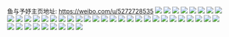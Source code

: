 鱼与予妤主页地址: https://weibo.com/u/5272728535 
![](https://wx4.sinaimg.cn/mw2000/005KPPyDly1h9e4l0pamjj31ds0n0ac8.jpg) 
![](https://wx4.sinaimg.cn/mw2000/005KPPyDly1h9e4l1cvmmj31ds0n0q4x.jpg) 
![](https://wx4.sinaimg.cn/mw2000/005KPPyDly1h9csa8143dj30u01400xz.jpg) 
![](https://wx4.sinaimg.cn/mw2000/005KPPyDly1h8xvfjj796j30vt0u07al.jpg) 
![](https://wx4.sinaimg.cn/mw2000/005KPPyDly1h8xvfiqp64j30u10u0wl2.jpg) 
![](https://wx4.sinaimg.cn/mw2000/005KPPyDly1h8xvfk6ifuj30u00u0q7z.jpg) 
![](https://wx4.sinaimg.cn/mw2000/005KPPyDly1h8ndrv7ds3j30u00u0wnf.jpg) 
![](https://wx4.sinaimg.cn/mw2000/005KPPyDly1h8ndtgxbmxj30u00u0wjt.jpg) 
![](https://wx4.sinaimg.cn/mw2000/005KPPyDly1h8ndr4ws0qj30u00u07b3.jpg) 
![](https://wx4.sinaimg.cn/mw2000/005KPPyDly1h8ndr5dh1sj30u0140jx0.jpg) 
![](https://wx4.sinaimg.cn/mw2000/005KPPyDly1h8ndva7vyuj30u014010i.jpg) 
![](https://wx4.sinaimg.cn/mw2000/005KPPyDly1h8ndvb4g1rj30u00u0ags.jpg) 
![](https://wx4.sinaimg.cn/mw2000/005KPPyDly1h8jvs52rirj31400u0q9i.jpg) 
![](https://wx4.sinaimg.cn/mw2000/005KPPyDly1h7n4ychg8oj30mz0p6tb2.jpg) 
![](https://wx4.sinaimg.cn/mw2000/005KPPyDly1h7n4zjh3kxj32c02c01ky.jpg) 
![](https://wx4.sinaimg.cn/mw2000/005KPPyDly1h7n50f4s0vj30tu0tu7b3.jpg) 
![](https://wx4.sinaimg.cn/mw2000/005KPPyDly1h7n4z9wwfnj31hc0u0h6m.jpg) 
![](https://wx4.sinaimg.cn/mw2000/005KPPyDly1h7n50nvorxj30tu0tu7fg.jpg) 
![](https://wx4.sinaimg.cn/mw2000/005KPPyDly1h7hx5amgtbj32c02c01kx.jpg) 
![](https://wx4.sinaimg.cn/mw2000/005KPPyDly1h79u8f9mzgj32c02c0e82.jpg) 
![](https://wx4.sinaimg.cn/mw2000/005KPPyDly1h79u8btnhij32c02c01kz.jpg) 
![](https://wx4.sinaimg.cn/mw2000/005KPPyDly1h79u8hnftqj33402c0qv6.jpg) 
![](https://wx4.sinaimg.cn/mw2000/005KPPyDly1h79cfyan5oj32c0340x6p.jpg) 
![](https://wx4.sinaimg.cn/mw2000/005KPPyDly1h6yyvvzy97j30u01hcaba.jpg) 
![](https://wx4.sinaimg.cn/mw2000/005KPPyDly1h6yyvvdb4oj30n01ds76p.jpg) 
![](https://wx4.sinaimg.cn/mw2000/005KPPyDly1h6yyvyr97bj30n01dsgnz.jpg) 
![](https://wx4.sinaimg.cn/mw2000/005KPPyDly1h6mp0swahuj32bc3341l1.jpg) 
![](https://wx4.sinaimg.cn/mw2000/005KPPyDly1h6mp172hbgj32c02c0e82.jpg) 
![](https://wx4.sinaimg.cn/mw2000/005KPPyDly1h6mp0ll71sj32c02c0hdt.jpg) 
![](https://wx4.sinaimg.cn/mw2000/005KPPyDly1h6mp0zxozej32c02c0x6p.jpg) 
![](https://wx4.sinaimg.cn/mw2000/005KPPyDly1h6mp14if3cj32c02c0x6p.jpg) 
![](https://wx4.sinaimg.cn/mw2000/005KPPyDly1h6mp0unl9mj32c02c0kjl.jpg) 
![](https://wx4.sinaimg.cn/mw2000/005KPPyDly1h6mp18yj0rj32c02c0hdt.jpg) 
![](https://wx4.sinaimg.cn/mw2000/005KPPyDly1h6mp1arapyj32c02c0hdt.jpg) 
![](https://wx4.sinaimg.cn/mw2000/005KPPyDly1h6lg049vwmj31hc0u077k.jpg) 
![](https://wx4.sinaimg.cn/mw2000/005KPPyDly1h6lg0regahj33402c01kz.jpg) 
![](https://wx4.sinaimg.cn/mw2000/005KPPyDly1h6lg0knzwgj31hc0u075u.jpg) 
![](https://wx4.sinaimg.cn/mw2000/005KPPyDly1h6lg0n71auj33402c0qv6.jpg) 
![](https://wx4.sinaimg.cn/mw2000/005KPPyDly1h6iyg4rltgj30hx0yugmk.jpg) 
![](https://wx4.sinaimg.cn/mw2000/005KPPyDly1h5w3jvo7kej30u00u0q93.jpg) 
![](https://wx4.sinaimg.cn/mw2000/005KPPyDly1h59nbtjfktj30s50s5mzn.jpg) 
![](https://wx4.sinaimg.cn/mw2000/005KPPyDly1h57re61bvgj31400u042a.jpg) 
